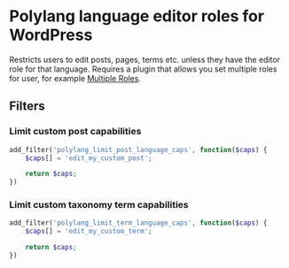 # Polylang language editor roles for WordPress

Restricts users to edit posts, pages, terms etc. unless they have the editor role for that language. Requires a plugin that allows you set multiple roles for user, for example [Multiple Roles](https://wordpress.org/plugins/multiple-roles/).

## Filters

### Limit custom post capabilities

```php
add_filter('polylang_limit_post_language_caps', function($caps) {
    $caps[] = 'edit_my_custom_post';

    return $caps;
})
```
### Limit custom taxonomy term capabilities

```php
add_filter('polylang_limit_term_language_caps', function($caps) {
    $caps[] = 'edit_my_custom_term';

    return $caps;
})
```


